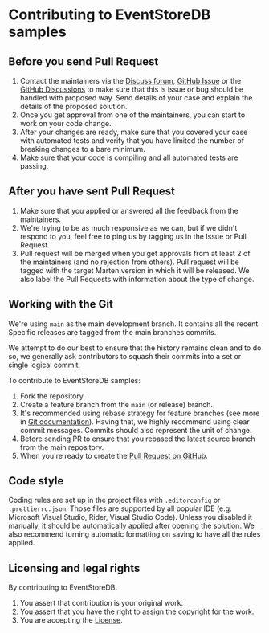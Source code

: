 # Contributing to EventStoreDB samples

## Before you send Pull Request

1. Contact the maintainers via the [Discuss forum](https://discuss.eventstore.com/), [GitHub Issue](https://github.com/EventStore/samples/issues/new) or the [GitHub Discussions](https://github.com/EventStore/samples/discussions) to make sure that this is issue or bug should be handled with proposed way. Send details of your case and explain the details of the proposed solution.
2. Once you get approval from one of the maintainers, you can start to work on your code change.
3. After your changes are ready, make sure that you covered your case with automated tests and verify that you have limited the number of breaking changes to a bare minimum.
4. Make sure that your code is compiling and all automated tests are passing.

## After you have sent Pull Request

1. Make sure that you applied or answered all the feedback from the maintainers.
2. We're trying to be as much responsive as we can, but if we didn't respond to you, feel free to ping us by tagging us in the Issue or Pull Request.
3. Pull request will be merged when you get approvals from at least 2 of the maintainers (and no rejection from others). Pull request will be tagged with the target Marten version in which it will be released. We also label the Pull Requests with information about the type of change.

## Working with the Git

We're using `main` as the main development branch. It contains all the recent. Specific releases are tagged from the main branches commits. 

We attempt to do our best to ensure that the history remains clean and to do so, we generally ask contributors to squash their commits into a set or single logical commit.

To contribute to EventStoreDB samples:

1. Fork the repository.
2. Create a feature branch from the `main` (or release) branch.
3. It's recommended using rebase strategy for feature branches (see more in [Git documentation](https://git-scm.com/book/en/v2/Git-Branching-Rebasing)). Having that, we highly recommend using clear commit messages. Commits should also represent the unit of change.
4. Before sending PR to ensure that you rebased the latest source branch from the main repository.
5. When you're ready to create the [Pull Request on GitHub](https://github.com/EventStore/samples/compare).

## Code style

Coding rules are set up in the project files with `.editorconfig` or `.prettierrc.json`. Those files are supported by all popular IDE (e.g. Microsoft Visual Studio, Rider, Visual Studio Code). Unless you disabled it manually, it should be automatically applied after opening the solution. We also recommend turning automatic formatting on saving to have all the rules applied.

## Licensing and legal rights

By contributing to EventStoreDB:

1. You assert that contribution is your original work.
2. You assert that you have the right to assign the copyright for the work.
3. You are accepting the [License](LICENSE.md).
